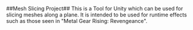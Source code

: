 ##Mesh Slicing Project##
This is a Tool for Unity which can be used for slicing meshes along a plane. It is intended to be used for runtime effects such as those seen in "Metal Gear Rising: Revengeance".
